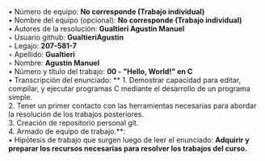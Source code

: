 • Número de equipo: **No corresponde (Trabajo individual)**  
• Nombre del equipo (opcional): **No corresponde (Trabajo individual)**  
• Autores de la resolución: **Gualtieri Agustin Manuel**  
◦ Usuario github: **GualtieriAgustin**  
◦ Legajo: **207-581-7**  
◦ Apellido: **Gualtieri**  
◦ Nombre: **Agustin Manuel**  
• Número y título del trabajo: **00 - "Hello, World!" en C**  
• Transcripción del enunciado: ** 1. Demostrar capacidad para editar, compilar, y ejecutar programas C mediante el desarrollo de un programa simple.  
                                  2. Tener un primer contacto con las herramientas necesarias para abordar la resolución de los trabajos posteriores.  
                                  3. Creación de repositorio personal git.  
                                  4. Armado de equipo de trabajo.**:  
• Hipótesis de trabajo que surgen luego de leer el enunciado: **Adquirir y preparar los recursos necesarias para resolver los trabajos del curso.**  
